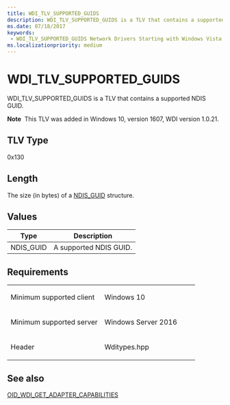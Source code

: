 ```yaml
---
title: WDI_TLV_SUPPORTED_GUIDS
description: WDI_TLV_SUPPORTED_GUIDS is a TLV that contains a supported NDIS GUID.
ms.date: 07/18/2017
keywords:
 - WDI_TLV_SUPPORTED_GUIDS Network Drivers Starting with Windows Vista
ms.localizationpriority: medium
---
```


# WDI\_TLV\_SUPPORTED\_GUIDS


WDI\_TLV\_SUPPORTED\_GUIDS is a TLV that contains a supported NDIS GUID.

**Note**  This TLV was added in Windows 10, version 1607, WDI version 1.0.21.

 

## TLV Type


0x130

## Length


The size (in bytes) of a [NDIS\_GUID](./filling-in-an-ndis-guid-structure.md) structure.

## Values


| Type       | Description            |
|------------|------------------------|
| NDIS\_GUID | A supported NDIS GUID. |

 

## Requirements

<table>
<colgroup>
<col width="50%" />
<col width="50%" />
</colgroup>
<tbody>
<tr class="odd">
<td><p>Minimum supported client</p></td>
<td><p>Windows 10</p></td>
</tr>
<tr class="even">
<td><p>Minimum supported server</p></td>
<td><p>Windows Server 2016</p></td>
</tr>
<tr class="odd">
<td><p>Header</p></td>
<td>Wditypes.hpp</td>
</tr>
</tbody>
</table>

## See also


[OID\_WDI\_GET\_ADAPTER\_CAPABILITIES](./oid-wdi-get-adapter-capabilities.md)

 

